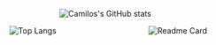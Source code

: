<!-- Center the first GitHub stats card -->
<p align="center">
  <img src="https://github-readme-stats-camiloarangos-projects.vercel.app/api?username=CamiloArango&show_icons=true&theme=dark" alt="Camilos's GitHub stats">
</p>

<!-- Container for the two GitHub stats cards below -->
<div align="center" style="display: flex; flex-wrap: wrap; justify-content: center;">
  <!-- GitHub stats card 1 -->
  <div style="flex: 1; margin-right: 10px;">
    <img src="https://github-readme-stats-camiloarangos-projects.vercel.app/api/top-langs/?username=CamiloArango&layout=compact&theme=dark" alt="Top Langs">
  </div>
  <!-- GitHub stats card 2 -->
  <div style="flex: 1; margin-left: 10px;">
    <img src="https://github-readme-stats-camiloarangos-projects.vercel.app/api/pin/?username=CamiloArango&repo=remudi&theme=dark" alt="Readme Card">
  </div>
</div>
